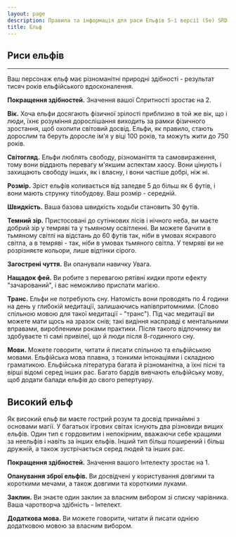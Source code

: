 ```yaml
---
layout: page
description: Правила та інформація для раси Ельфів 5-ї версії (5e) SRD (Довідник із документації системи).
title: Ельф
---
```


## Риси ельфів
- - -
Ваш персонаж ельф має різноманітні природні здібності - результат тисяч років ельфійського вдосконалення.

**Покращення здібностей.** Значення вашої Спритності зростає на 2.

**Вік.** Хоча ельфи досягають фізичної зрілості приблизно в той же вік, що і люди, їхнє розуміння дорослішання виходить за рамки фізичного зростання, щоб охопити світовий досвід. Ельфи, як правило, стають дорослим та беруть доросле ім'я у віці 100 років, та можуть жити до 750 років.

**Світогляд.** Ельфи люблять свободу, різноманіття та самовираження, тому вони віддають перевагу м'якшим аспектам хаосу. Вони цінують і захищають свободу інших, як і власну, і вони частіше добрі, ніж ні.

**Розмір.** Зріст ельфів коливається від заледве 5 до більш як 6 футів, і вони мають струнку тілобудову. Ваш розмір - середній.

**Швидкість.** Ваша базова швидкість ходьби становить 30 футів.

**Темний зір.** Пристосовані до сутінкових лісів і нічного неба, ви маєте добрий зір у темряві та у тьмяному освітленні. Ви можете бачити в тьмяному світлі на відстань до 60 футів так, ніби в умовах яскравого світла, а в темряві - так, ніби в умовах тьмяного світла. У темряві ви не розрізняєте кольори, лише відтінки сірого.

**Загострені чуття.** Ви опанували навичку Увага.

**Нащадок фей.** Ви робите з перевагою рятівні кидки проти ефекту "зачарований", і вас неможливо приспати магією.

**Транс.** Ельфи не потребують сну. Натомість вони проводять по 4 години на день у глибокій медитації, залишаючись напівпритомними. (Слово спільною мовою для такої медитації - "транс"). Під час медитації ви можете мати щось на зразок снів; такі видіння насправді є ментальними вправами, виробленими роками практики. Після такого відпочинку ви здобуваєте ті самі привілеї, що й люди після 8-годинного сну.

**Мови.** Можете говорити, читати й писати спільною та ельфійською мовами. Ельфійська мова плавна, з тонкими інтонаціями і складною граматикою. Ельфійська література багата й різноманітна, а їхні пісні та вірші відомі серед інших рас. Багато бардів вивчають ельфійську мову, щоб додати балади ельфів до свого репертуару.

## Високий ельф
Як високий ельф ви маєте гострий розум та досвід принаймні з основами магії. У багатьох ігрових світах існують два різновиди вищих ельфів. Один тип є гордовитим і непокірним, вважаючи себе кращими за неельфів і навіть за інших ельфів. Інший тип більш поширений і більш дружній, а також зустрічається серед людей та інших рас.

**Покращення здібностей.** Значення вашого Інтелекту зростає на 1.

**Опанування зброї ельфів.** Ви досвідчені у користування довгими та короткими мечами, а також довгими та короткими луками.

**Заклин.** Ви знаєте один заклин за власним вибором зі списку чарівника. Ваша чаротворча здібність - Інтелект.

**Додаткова мова.** Ви можете говорити, читати й писати однією додатковою мовою за власним вибором.
